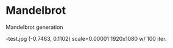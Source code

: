 # Mandelbrot
Mandelbrot generation

-test.jpg (-0.7463, 0.1102) scale=0.00001 1920x1080 w/ 100 iter.

